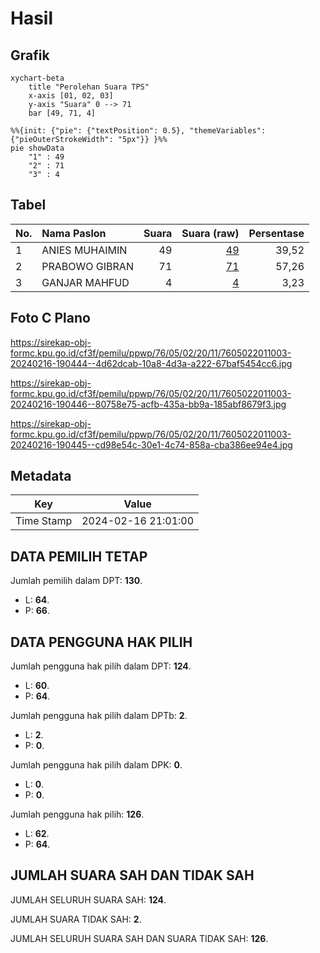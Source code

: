 # Hasil

## Grafik

```mermaid
xychart-beta
    title "Perolehan Suara TPS"
    x-axis [01, 02, 03]
    y-axis "Suara" 0 --> 71
    bar [49, 71, 4]
```

```mermaid
%%{init: {"pie": {"textPosition": 0.5}, "themeVariables": {"pieOuterStrokeWidth": "5px"}} }%%
pie showData
    "1" : 49
    "2" : 71
    "3" : 4
```

## Tabel

| No. | Nama Paslon    | Suara | Suara (raw) | Persentase |
|:--- |:-------------- | -----:| -----------:| ----------:|
| 1   | ANIES MUHAIMIN | 49    | [49][p-1]   | 39,52      |
| 2   | PRABOWO GIBRAN | 71    | [71][p-2]   | 57,26      |
| 3   | GANJAR MAHFUD  | 4     | [4][p-3]    | 3,23       |


[p-1]: https://github.com/gigit-pemilu/pemilu-2024-76-sulawesi-barat/blob/main/pilpres/hitung-suara/sub/76-sulawesi-barat/sub/05-majene/sub/02-pamboang/sub/2011-banua-adolang/sub/003-tps/sub/paslon-1.txt
[p-2]: https://github.com/gigit-pemilu/pemilu-2024-76-sulawesi-barat/blob/main/pilpres/hitung-suara/sub/76-sulawesi-barat/sub/05-majene/sub/02-pamboang/sub/2011-banua-adolang/sub/003-tps/sub/paslon-2.txt
[p-3]: https://github.com/gigit-pemilu/pemilu-2024-76-sulawesi-barat/blob/main/pilpres/hitung-suara/sub/76-sulawesi-barat/sub/05-majene/sub/02-pamboang/sub/2011-banua-adolang/sub/003-tps/sub/paslon-3.txt

## Foto C Plano

https://sirekap-obj-formc.kpu.go.id/cf3f/pemilu/ppwp/76/05/02/20/11/7605022011003-20240216-190444--4d62dcab-10a8-4d3a-a222-67baf5454cc6.jpg

https://sirekap-obj-formc.kpu.go.id/cf3f/pemilu/ppwp/76/05/02/20/11/7605022011003-20240216-190446--80758e75-acfb-435a-bb9a-185abf8679f3.jpg

https://sirekap-obj-formc.kpu.go.id/cf3f/pemilu/ppwp/76/05/02/20/11/7605022011003-20240216-190445--cd98e54c-30e1-4c74-858a-cba386ee94e4.jpg


## Metadata

| Key        | Value               |
| ---------- | ------------------- |
| Time Stamp | 2024-02-16 21:01:00 |


## DATA PEMILIH TETAP

Jumlah pemilih dalam DPT: **130**.
 * L: **64**.
 * P: **66**.

## DATA PENGGUNA HAK PILIH

Jumlah pengguna hak pilih dalam DPT: **124**.
 * L: **60**.
 * P: **64**.

Jumlah pengguna hak pilih dalam DPTb: **2**.
 * L: **2**.
 * P: **0**.

Jumlah pengguna hak pilih dalam DPK: **0**.
 * L: **0**.
 * P: **0**.

Jumlah pengguna hak pilih: **126**.
 * L: **62**.
 * P: **64**.

## JUMLAH SUARA SAH DAN TIDAK SAH

JUMLAH SELURUH SUARA SAH: **124**.

JUMLAH SUARA TIDAK SAH: **2**.

JUMLAH SELURUH SUARA SAH DAN SUARA TIDAK SAH: **126**.



